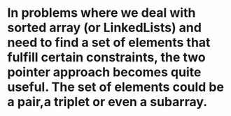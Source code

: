 # In problems where we deal with sorted array (or LinkedLists) and need to find a set of elements that fulfill certain constraints, the two pointer approach becomes quite useful. The set of elements could be a pair,a triplet or even a subarray.